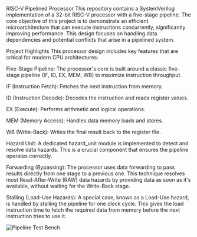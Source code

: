 RISC-V Pipelined Processor
This repository contains a SystemVerilog implementation of a 32-bit RISC-V processor with a five-stage pipeline. The core objective of this project is to demonstrate an efficient microarchitecture that can execute instructions concurrently, significantly improving performance. This design focuses on handling data dependencies and potential conflicts that arise in a pipelined system.

Project Highlights
This processor design includes key features that are critical for modern CPU architectures:

Five-Stage Pipeline: The processor's core is built around a classic five-stage pipeline (IF, ID, EX, MEM, WB) to maximize instruction throughput.

IF (Instruction Fetch): Fetches the next instruction from memory.

ID (Instruction Decode): Decodes the instruction and reads register values.

EX (Execute): Performs arithmetic and logical operations.

MEM (Memory Access): Handles data memory loads and stores.

WB (Write-Back): Writes the final result back to the register file.

Hazard Unit: A dedicated hazard_unit module is implemented to detect and resolve data hazards. This is a crucial component that ensures the pipeline operates correctly.

Forwarding (Bypassing): The processor uses data forwarding to pass results directly from one stage to a previous one. This technique resolves most Read-After-Write (RAW) data hazards by providing data as soon as it's available, without waiting for the Write-Back stage.

Stalling (Load-Use Hazards): A special case, known as a Load-Use hazard, is handled by stalling the pipeline for one clock cycle. This gives the load instruction time to fetch the required data from memory before the next instruction tries to use it.

![Pipeline Test Bench](https://raw.githubusercontent.com/Marambulag/Riscv-Pipeline/master/docs/pipeline_test_bench.png)


